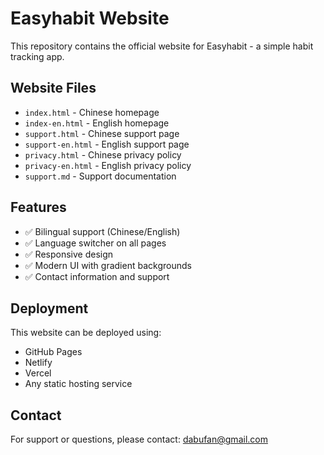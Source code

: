 # Easyhabit Website

This repository contains the official website for Easyhabit - a simple habit tracking app.

## Website Files

- `index.html` - Chinese homepage
- `index-en.html` - English homepage
- `support.html` - Chinese support page
- `support-en.html` - English support page
- `privacy.html` - Chinese privacy policy
- `privacy-en.html` - English privacy policy
- `support.md` - Support documentation

## Features

- ✅ Bilingual support (Chinese/English)
- ✅ Language switcher on all pages
- ✅ Responsive design
- ✅ Modern UI with gradient backgrounds
- ✅ Contact information and support

## Deployment

This website can be deployed using:

- GitHub Pages
- Netlify
- Vercel
- Any static hosting service

## Contact

For support or questions, please contact: dabufan@gmail.com
